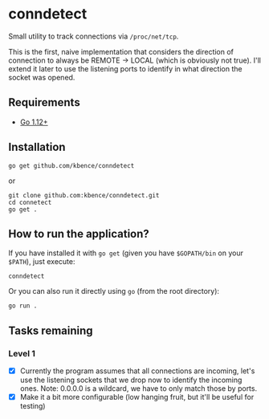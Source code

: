 # conndetect

Small utility to track connections via `/proc/net/tcp`.

This is the first, naive implementation that considers the direction of connection to always be REMOTE -> LOCAL (which is obviously not true). I'll extend it later to use the listening ports to identify in what direction the socket was opened.

## Requirements

- [Go 1.12+](https://golang.org/doc/install)

## Installation

```shell
go get github.com/kbence/conndetect
```

or

```shell
git clone github.com:kbence/conndetect.git
cd connetect
go get .
```

## How to run the application?

If you have installed it with `go get` (given you have `$GOPATH/bin` on your `$PATH`), just execute:

```shell
conndetect
```

Or you can also run it directly using `go` (from the root directory):

```shell
go run .
```

## Tasks remaining

### Level 1

- [x] Currently the program assumes that all connections are incoming, let's use the listening sockets that we drop now to identify the incoming ones. Note: 0.0.0.0 is a wildcard, we have to only match those by ports.
- [x] Make it a bit more configurable (low hanging fruit, but it'll be useful for testing)
